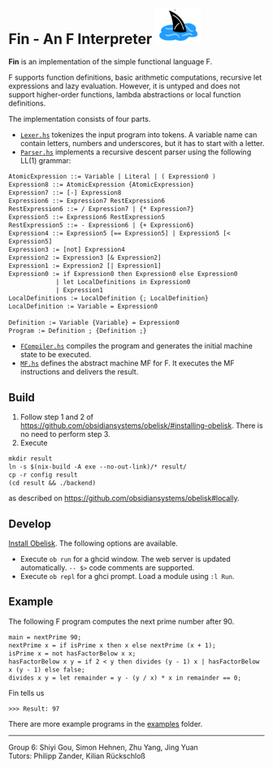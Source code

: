 # Fin - An F Interpreter <img src="fin_logo.jpeg" width=90px>

**Fin** is an implementation of the simple functional language F.

F supports function definitions, basic arithmetic computations, recursive let expressions and lazy evaluation. However, it is untyped and does not support higher-order functions, lambda abstractions or local function definitions.

The implementation consists of four parts.
- [`Lexer.hs`](src/Lexer.hs) tokenizes the input program into tokens. A variable name can contain letters, numbers and underscores, but it has to start with a letter.
- [`Parser.hs`](src/Parser.hs) implements a recursive descent parser using the following LL(1) grammar:
```
AtomicExpression ::= Variable | Literal | ( Expression0 )
Expression8 ::= AtomicExpression {AtomicExpression}
Expression7 ::= [-] Expression8
Expression6 ::= Expression7 RestExpression6
RestExpression6 ::= / Expression7 | {* Expression7}
Expression5 ::= Expression6 RestExpression5
RestExpression5 ::= - Expression6 | {+ Expression6}
Expression4 ::= Expression5 [== Expression5] | Expression5 [< Expression5]
Expression3 := [not] Expression4
Expression2 := Expression3 [& Expression2]
Expression1 := Expression2 [| Expression1]
Expression0 := if Expression0 then Expression0 else Expression0
             | let LocalDefinitions in Expression0
             | Expression1
LocalDefinitions := LocalDefinition {; LocalDefinition}
LocalDefinition := Variable = Expression0

Definition := Variable {Variable} = Expression0
Program := Definition ; {Definition ;}
```
- [`FCompiler.hs`](src/FCompiler.hs) compiles the program and generates the initial machine state to be executed.
- [`MF.hs`](src/MF.hs) defines the abstract machine MF for F. It executes the MF instructions and delivers the result.

## Build

1. Follow step 1 and 2 of https://github.com/obsidiansystems/obelisk/#installing-obelisk. There is no need to perform step 3.
2. Execute

```shell
mkdir result
ln -s $(nix-build -A exe --no-out-link)/* result/
cp -r config result
(cd result && ./backend)
```

as described on https://github.com/obsidiansystems/obelisk#locally.

## Develop

[Install Obelisk](https://github.com/obsidiansystems/obelisk#installing-obelisk). The following options are available.

- Execute `ob run` for a ghcid window. The web server is updated automatically. `-- $>` code comments are supported.
- Execute `ob repl` for a ghci prompt. Load a module using `:l Run`.

## Example
The following F program computes the next prime number after 90.
```
main = nextPrime 90;
nextPrime x = if isPrime x then x else nextPrime (x + 1);
isPrime x = not hasFactorBelow x x;
hasFactorBelow x y = if 2 < y then divides (y - 1) x | hasFactorBelow x (y - 1) else false;
divides x y = let remainder = y - (y / x) * x in remainder == 0;
```

Fin tells us
```
>>> Result: 97
```

There are more example programs in the [examples](examples/) folder.

----
Group 6: Shiyi Gou, Simon Hehnen, Zhu Yang, Jing Yuan
<br>
Tutors: Philipp Zander, Kilian Rückschloß